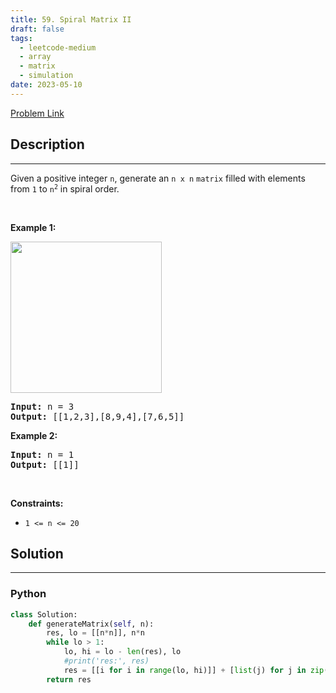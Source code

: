 ```yaml
---
title: 59. Spiral Matrix II
draft: false
tags: 
  - leetcode-medium
  - array
  - matrix
  - simulation
date: 2023-05-10
---
```


[Problem Link](https://leetcode.com/problems/spiral-matrix-ii/)

## Description

---
<p>Given a positive integer <code>n</code>, generate an <code>n x n</code> <code>matrix</code> filled with elements from <code>1</code> to <code>n<sup>2</sup></code> in spiral order.</p>

<p>&nbsp;</p>
<p><strong class="example">Example 1:</strong></p>
<img alt="" src="https://assets.leetcode.com/uploads/2020/11/13/spiraln.jpg" style="width: 242px; height: 242px;" />
<pre>
<strong>Input:</strong> n = 3
<strong>Output:</strong> [[1,2,3],[8,9,4],[7,6,5]]
</pre>

<p><strong class="example">Example 2:</strong></p>

<pre>
<strong>Input:</strong> n = 1
<strong>Output:</strong> [[1]]
</pre>

<p>&nbsp;</p>
<p><strong>Constraints:</strong></p>

<ul>
	<li><code>1 &lt;= n &lt;= 20</code></li>
</ul>


## Solution

---
### Python
``` py title='spiral-matrix-ii'
class Solution:
    def generateMatrix(self, n):
        res, lo = [[n*n]], n*n 
        while lo > 1:
            lo, hi = lo - len(res), lo
            #print('res:', res)
            res = [[i for i in range(lo, hi)]] + [list(j) for j in zip(*res[::-1])]
        return res
```

